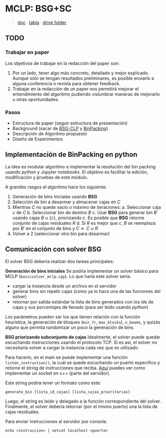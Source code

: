 MCLP: BSG+SC
==
> [doc](https://docs.google.com/document/d/1TRWv4af10Jyh4goY24D_6VWgwhACgEXA5_oy5xT-0Is/edit#) ∙ [tabla](https://docs.google.com/spreadsheets/d/15AYwB3ZHXsmz7WtOKGfcs_KSLPa9o9C7867i-EdrH1E/edit?usp=sharing) ∙ [drive folder](https://drive.google.com/drive/folders/1GZ2jEtGTgQFn9_W_hulqalN3K7sN_19Y)

TODO
---


### Trabajar en paper

Los objetivos de trabajar en la redacción del paper son:
1. Por un lado, tener algo más concreto, detallado y mejor explicado. Aunque sólo se tengan resultados preliminares, es posible enviarlo a alguna conferencia o revista para obtener feedback.
2. Trabajar en la redacción de un paper nos permitirá mejorar el entendimiento del algoritmo pudiendo vislumbrar maneras de mejorarlo u otras oportunidades.

### Pasos

- Estructura de paper (seguir estructura de presentación)
- Background (sacar de [BSG-CLP](https://www.sciencedirect.com/science/article/abs/pii/S0305054817300023) y [BinPacking](New%20heuristics%20for%20one-dimensional%20bin-packing))
- Descripción de Algoritmo propuesto
- Diseño de Experimentos

Implementación de BinPacking en python
---
La idea es modular algoritmo e implementar la resolución del bin packing usando *python* y *Jupyter notebooks*.
El objetivo es facilitar la edición, modificación y pruebas de este módulo.

A grandes rasgos el algoritmo hace los siguiente:
1. Generación de bins iniciales usando **BSG**
2. Selección de bin a desarmar y almacenar cajas en $C$
3. Mientras $C$ no quede vacío o máximo de iteraciones:
   a. Seleccionar caja $c$ de $C$
   b. Seleccionar bin de destino $B$
   c. Usar **BSG** para generar bin $B'$ usando cajas $B \cup \{c\}$, priorizando $c$. Es posible que **BSG** retorne conjunto de cajas residuales $R$
   d. Si $R$ es mejor que $c$, $B$ se reemplaza por $B'$ en el conjunto de bins y $C \gets C \cup R$
 4. Volver a 2 (seleccionar otro bin para desarmar)

Comunicación con solver BSG
--
El solver BSG debería realizar dos tareas principales:

**Generación de bins iniciales**
Se podría implementar un solver básico para MCLP (`basicsolver_mclp.cpp`). Lo que haría este solver sería:
- cargar la instancia desde un archivo en el servidor
- generar bins sin repetir cajas (como ya lo hace una de las funciones del solver)
- retornar por salida estándar la lista de bins generados con los ids de cajas y sus porcentajes de llenado (para ser leído usando *python*)

Los parámetros pueden ser los que tienen relación con la función heurística, la generación de bloques (`min_fr`, `max_blocks`), `n_beams`, y quizás alguno que permita randomizar un poco la generación de bins.

**BSG priorizando subconjunto de cajas**
Idealmente, el solver puede quedar escuchando instrucciones usando el protocolo TCP.
Si es así, el solver no necesitaría volver a cargar la instancia cada vez que es utilizado.

Para hacerlo, en el main se puede implementar una función `listen_instruction()`, la cuál se quede escuchando un puerto específico y retorne el string de instrucciones que reciba. [Aquí](https://www.geeksforgeeks.org/socket-programming-cc/) puedes ver como implementar un socket en c++ (parte del servidor).

Este string podría tener un formato como este:
	
	generate_bin [lista_id_cajas] [lista_cajas_prioritarias]
	
Luego, el string es leído y delegado a la función correspondiente del solver.
Finalmente, el solver debería retornar (por el mismo puerto) una la lista de cajas residuales.

Para enviar instrucciones al servidor por consola:

	echo <instruccion> | netcat localhost <puerto>

<!--stackedit_data:
eyJoaXN0b3J5IjpbLTE0Mjk3NDQxNzVdfQ==
-->
